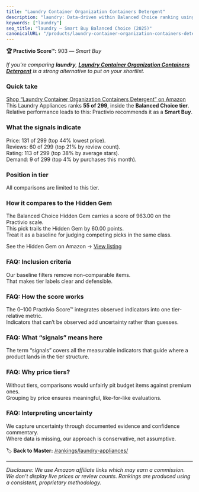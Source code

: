 ```yaml
---
title: "Laundry Container Organization Containers Detergent"
description: "laundry: Data-driven within Balanced Choice ranking using the Practivio Score™. Positioned by quality, value, demand, findability, momentum."
keywords: ["laundry"]
seo_title: "laundry — Smart Buy Balanced Choice (2025)"
canonicalURL: "/products/laundry-container-organization-containers-detergent-B0DFH3ZBCN/"
---
```


**🏆 Practivio Score™:** 903 — _Smart Buy_


*If you're comparing **laundry**, **[Laundry Container Organization Containers Detergent](https://www.amazon.com/dp/B0DFH3ZBCN?tag=practivio-20)** is a strong alternative to put on your shortlist.*
### Quick take
[Shop “Laundry Container Organization Containers Detergent” on Amazon](https://www.amazon.com/dp/B0DFH3ZBCN?tag=practivio-20)
This Laundry Appliances ranks **55 of 299**, inside the **Balanced Choice tier**.  
Relative performance leads to this: Practivio recommends it as a **Smart Buy**.

### What the signals indicate
Price: 131 of 299 (top 44% lowest price).  
Reviews: 60 of 299 (top 21% by review count).  
Rating: 113 of 299 (top 38% by average stars).  
Demand: 9 of 299 (top 4% by purchases this month).

### Position in tier
All comparisons are limited to this tier.

### How it compares to the Hidden Gem
The Balanced Choice Hidden Gem carries a score of 963.00 on the Practivio scale.  
This pick trails the Hidden Gem by 60.00 points.  
Treat it as a baseline for judging competing picks in the same class.  

See the Hidden Gem on Amazon → [View listing](https://www.amazon.com/dp/B08HRKQC2W?tag=practivio-20)

### FAQ: Inclusion criteria
Our baseline filters remove non-comparable items.  
That makes tier labels clear and defensible.

### FAQ: How the score works
The 0–100 Practivio Score™ integrates observed indicators into one tier-relative metric.  
Indicators that can’t be observed add uncertainty rather than guesses.

### FAQ: What “signals” means here
The term “signals” covers all the measurable indicators that guide where a product lands in the tier structure.

### FAQ: Why price tiers?
Without tiers, comparisons would unfairly pit budget items against premium ones.  
Grouping by price ensures meaningful, like-for-like evaluations.

### FAQ: Interpreting uncertainty
We capture uncertainty through documented evidence and confidence commentary.  
Where data is missing, our approach is conservative, not assumptive.


🏷️ **Back to Master:** [/rankings/laundry-appliances/](/rankings/laundry-appliances/)

---
_Disclosure: We use Amazon affiliate links which may earn a commission. We don’t display live prices or review counts. Rankings are produced using a consistent, proprietary methodology._
